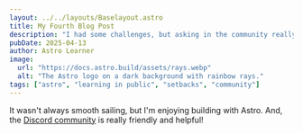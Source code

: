 ```yaml
---
layout: ../../layouts/Baselayout.astro
title: My Fourth Blog Post
description: "I had some challenges, but asking in the community really helped!"
pubDate: 2025-04-13
author: Astro Learner
image:
  url: "https://docs.astro.build/assets/rays.webp"
  alt: "The Astro logo on a dark background with rainbow rays."
tags: ["astro", "learning in public", "setbacks", "community"]
---
```


It wasn't always smooth sailing, but I'm enjoying building with Astro. And, the [Discord community](https://astro.build/chat) is really friendly and helpful!
